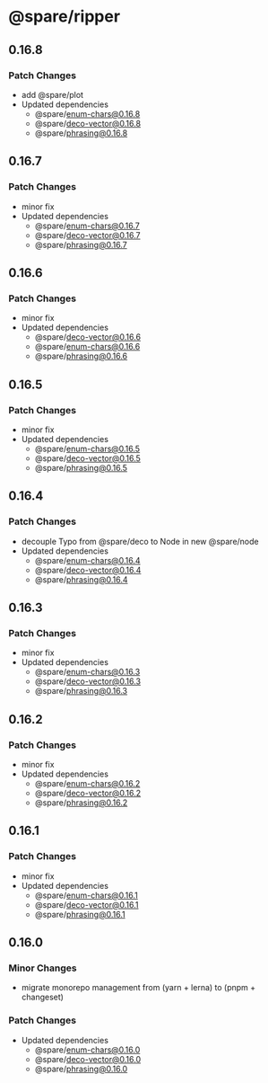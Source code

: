 # @spare/ripper

## 0.16.8

### Patch Changes

- add @spare/plot
- Updated dependencies
  - @spare/enum-chars@0.16.8
  - @spare/deco-vector@0.16.8
  - @spare/phrasing@0.16.8

## 0.16.7

### Patch Changes

- minor fix
- Updated dependencies
  - @spare/enum-chars@0.16.7
  - @spare/deco-vector@0.16.7
  - @spare/phrasing@0.16.7

## 0.16.6

### Patch Changes

- minor fix
- Updated dependencies
  - @spare/deco-vector@0.16.6
  - @spare/enum-chars@0.16.6
  - @spare/phrasing@0.16.6

## 0.16.5

### Patch Changes

- minor fix
- Updated dependencies
  - @spare/enum-chars@0.16.5
  - @spare/deco-vector@0.16.5
  - @spare/phrasing@0.16.5

## 0.16.4

### Patch Changes

- decouple Typo from @spare/deco to Node in new @spare/node
- Updated dependencies
  - @spare/enum-chars@0.16.4
  - @spare/deco-vector@0.16.4
  - @spare/phrasing@0.16.4

## 0.16.3

### Patch Changes

- minor fix
- Updated dependencies
  - @spare/enum-chars@0.16.3
  - @spare/deco-vector@0.16.3
  - @spare/phrasing@0.16.3

## 0.16.2

### Patch Changes

- minor fix
- Updated dependencies
  - @spare/enum-chars@0.16.2
  - @spare/deco-vector@0.16.2
  - @spare/phrasing@0.16.2

## 0.16.1

### Patch Changes

- minor fix
- Updated dependencies
  - @spare/enum-chars@0.16.1
  - @spare/deco-vector@0.16.1
  - @spare/phrasing@0.16.1

## 0.16.0

### Minor Changes

- migrate monorepo management from (yarn + lerna) to (pnpm + changeset)

### Patch Changes

- Updated dependencies
  - @spare/enum-chars@0.16.0
  - @spare/deco-vector@0.16.0
  - @spare/phrasing@0.16.0
